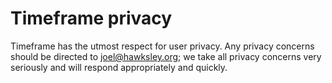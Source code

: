 # Timeframe privacy

Timeframe has the utmost respect for user privacy. Any privacy concerns should be directed to joel@hawksley.org; we take all privacy concerns very seriously and will respond appropriately and quickly.